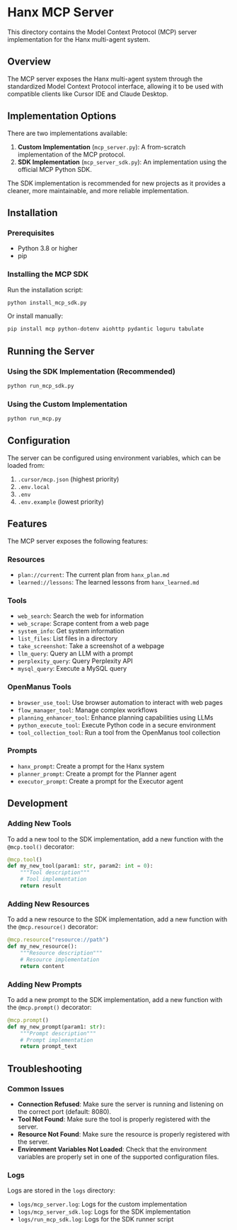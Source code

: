 # Hanx MCP Server

This directory contains the Model Context Protocol (MCP) server implementation for the Hanx multi-agent system.

## Overview

The MCP server exposes the Hanx multi-agent system through the standardized Model Context Protocol interface, allowing it to be used with compatible clients like Cursor IDE and Claude Desktop.

## Implementation Options

There are two implementations available:

1. **Custom Implementation** (`mcp_server.py`): A from-scratch implementation of the MCP protocol.
2. **SDK Implementation** (`mcp_server_sdk.py`): An implementation using the official MCP Python SDK.

The SDK implementation is recommended for new projects as it provides a cleaner, more maintainable, and more reliable implementation.

## Installation

### Prerequisites

- Python 3.8 or higher
- pip

### Installing the MCP SDK

Run the installation script:

```bash
python install_mcp_sdk.py
```

Or install manually:

```bash
pip install mcp python-dotenv aiohttp pydantic loguru tabulate
```

## Running the Server

### Using the SDK Implementation (Recommended)

```bash
python run_mcp_sdk.py
```

### Using the Custom Implementation

```bash
python run_mcp.py
```

## Configuration

The server can be configured using environment variables, which can be loaded from:

1. `.cursor/mcp.json` (highest priority)
2. `.env.local`
3. `.env`
4. `.env.example` (lowest priority)

## Features

The MCP server exposes the following features:

### Resources

- `plan://current`: The current plan from `hanx_plan.md`
- `learned://lessons`: The learned lessons from `hanx_learned.md`

### Tools

- `web_search`: Search the web for information
- `web_scrape`: Scrape content from a web page
- `system_info`: Get system information
- `list_files`: List files in a directory
- `take_screenshot`: Take a screenshot of a webpage
- `llm_query`: Query an LLM with a prompt
- `perplexity_query`: Query Perplexity API
- `mysql_query`: Execute a MySQL query

### OpenManus Tools

- `browser_use_tool`: Use browser automation to interact with web pages
- `flow_manager_tool`: Manage complex workflows
- `planning_enhancer_tool`: Enhance planning capabilities using LLMs
- `python_execute_tool`: Execute Python code in a secure environment
- `tool_collection_tool`: Run a tool from the OpenManus tool collection

### Prompts

- `hanx_prompt`: Create a prompt for the Hanx system
- `planner_prompt`: Create a prompt for the Planner agent
- `executor_prompt`: Create a prompt for the Executor agent

## Development

### Adding New Tools

To add a new tool to the SDK implementation, add a new function with the `@mcp.tool()` decorator:

```python
@mcp.tool()
def my_new_tool(param1: str, param2: int = 0):
    """Tool description"""
    # Tool implementation
    return result
```

### Adding New Resources

To add a new resource to the SDK implementation, add a new function with the `@mcp.resource()` decorator:

```python
@mcp.resource("resource://path")
def my_new_resource():
    """Resource description"""
    # Resource implementation
    return content
```

### Adding New Prompts

To add a new prompt to the SDK implementation, add a new function with the `@mcp.prompt()` decorator:

```python
@mcp.prompt()
def my_new_prompt(param1: str):
    """Prompt description"""
    # Prompt implementation
    return prompt_text
```

## Troubleshooting

### Common Issues

- **Connection Refused**: Make sure the server is running and listening on the correct port (default: 8080).
- **Tool Not Found**: Make sure the tool is properly registered with the server.
- **Resource Not Found**: Make sure the resource is properly registered with the server.
- **Environment Variables Not Loaded**: Check that the environment variables are properly set in one of the supported configuration files.

### Logs

Logs are stored in the `logs` directory:

- `logs/mcp_server.log`: Logs for the custom implementation
- `logs/mcp_server_sdk.log`: Logs for the SDK implementation
- `logs/run_mcp_sdk.log`: Logs for the SDK runner script 